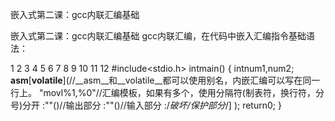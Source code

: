 嵌入式第二课：gcc内联汇编基础


嵌入式第二课：gcc内联汇编基础
gcc内联汇编，在代码中嵌入汇编指令基础语法：
 

1
2
3
4
5
6
7
8
9
10
11
12
#include<stdio.h>
intmain()
{
intnum1,num2;
__asm__[__volatile__](//__asm__和__volatile__都可以使用别名，内嵌汇编可以写在同一行上。
"movl%1,%0"//汇编模板，如果有多个，使用分隔符(制表符，换行符，分号)分开
:""()//输出部分
:""()//输入部分
:/*破坏/保护部分*/]
);
return0;
}


 
